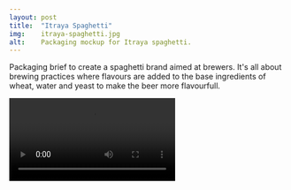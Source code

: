 ```yaml
---
layout: post
title:  "Itraya Spaghetti"
img:    itraya-spaghetti.jpg
alt:	Packaging mockup for Itraya spaghetti. 
---
```

Packaging brief to create a spaghetti brand aimed at brewers. It's all about brewing practices where flavours are added to the base ingredients of wheat, water and yeast to make the beer more flavourfull.

<video controls>
	<source src="{{ site.baseurl }}/images/itraya-spaghetti.mp4" type="video/mp4">
    <a href="{{ site.baseurl }}/images/itraya-spaghetti.mp4" class="player"><p>Itraya Spaghetti</p></a> 
</video>
